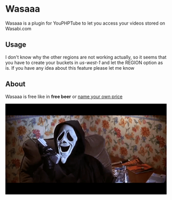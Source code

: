 # Wasaaa

Wasaaa is a plugin for YouPHPTube to let you access your videos stored on Wasabi.com

## Usage

I don't know why the other regions are not working actually, so it seems that you have to create your buckets in *us-west-1* and let the REGION option as is. If you have any idea about this feature please let me know

## About

Wasaaa is free like in **free beer** or [name your own price](https://gum.co/lpwZh)

![Wasaaa](Wasaaa.gif)
